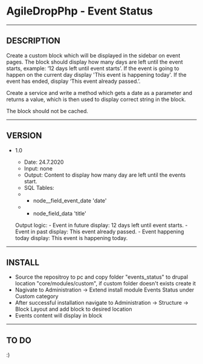 # AgileDropPhp - Event Status
--------------------------------
DESCRIPTION
--------------------------------
Create a custom block which will be displayed in the sidebar on event pages. The block should display how many days are left until the event starts, example: ‘12 days left until event starts’. If the event is going to happen on the current day display 'This event is happening today'. If the event has ended, display ‘This event already passed.’.

Create a service and write a method which gets a date as a parameter and returns a value, which is then used to display correct string in the block.

The block should not be cached.

--------------------------------
VERSION
--------------------------------
- 1.0 	
	- Date: 24.7.2020
	- Input: none
	- Output: Content to display how many day are left until the events start. 
	- SQL Tables:
	- - node__field_event_date 'date'
	- - node_field_data 'title'
	
	Output logic:
		- Event in future display: 12 days left until event starts.
		- Event in past display: This event already passed.
		- Event happening today display: This event is happening today.
	
--------------------------------
INSTALL
--------------------------------
- Source the repositroy to pc and copy folder "events_status" to drupal location "core/modules/custom", if custom folder doesn't exists create it
- Nagivate to Administration -> Extend install module Events Status under Custom category
- After successful installation navigate to Administration -> Structure -> Block Layout and add block to desired location
- Events content will display in block

--------------------------------
TO DO
--------------------------------
 :)